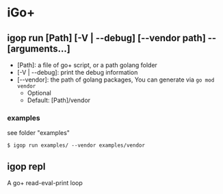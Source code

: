 # iGo+

## igop run [Path] [-V | --debug] [--vendor path] -- [arguments...]

- [Path]: a file of go+ script, or a path golang folder
- [-V | --debug]: print the debug information
- [--vendor]: the path of golang packages, You can generate via `go mod vendor`  
  - Optional
  - Default: [Path]/vendor

### examples
see folder "examples"

```
$ igop run examples/ --vendor examples/vendor
```

## igop repl
A go+ read-eval-print loop